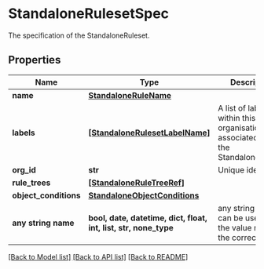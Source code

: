 # StandaloneRulesetSpec

The specification of the StandaloneRuleset. 

## Properties
Name | Type | Description | Notes
------------ | ------------- | ------------- | -------------
**name** | [**StandaloneRuleName**](StandaloneRuleName.md) |  | 
**labels** | [**[StandaloneRulesetLabelName]**](StandaloneRulesetLabelName.md) | A list of labels within this organisation to associated with the StandaloneRuleset  | 
**org_id** | **str** | Unique identifier | 
**rule_trees** | [**[StandaloneRuleTreeRef]**](StandaloneRuleTreeRef.md) |  | 
**object_conditions** | [**StandaloneObjectConditions**](StandaloneObjectConditions.md) |  | [optional] 
**any string name** | **bool, date, datetime, dict, float, int, list, str, none_type** | any string name can be used but the value must be the correct type | [optional]

[[Back to Model list]](../README.md#documentation-for-models) [[Back to API list]](../README.md#documentation-for-api-endpoints) [[Back to README]](../README.md)


